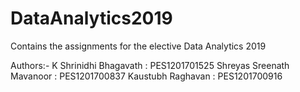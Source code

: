 # DataAnalytics2019
Contains the assignments for the elective Data Analytics 2019

Authors:-
K Shrinidhi Bhagavath : PES1201701525
Shreyas Sreenath Mavanoor : PES1201700837
Kaustubh Raghavan : PES1201700916
